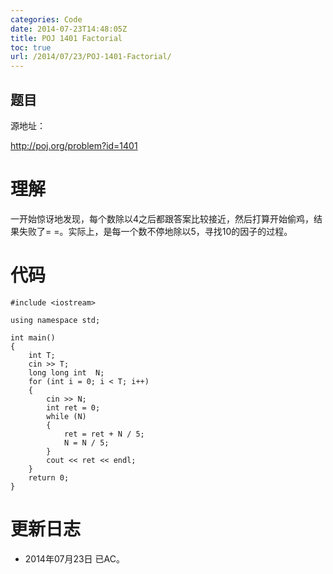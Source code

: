 ```yaml
---
categories: Code
date: 2014-07-23T14:48:05Z
title: POJ 1401 Factorial
toc: true
url: /2014/07/23/POJ-1401-Factorial/
---
```


## 题目
源地址：

http://poj.org/problem?id=1401

# 理解
一开始惊讶地发现，每个数除以4之后都跟答案比较接近，然后打算开始偷鸡，结果失败了= =。实际上，是每一个数不停地除以5，寻找10的因子的过程。

<!--more-->

# 代码

```
#include <iostream>

using namespace std;

int main()
{
    int T;
    cin >> T;
    long long int  N;
    for (int i = 0; i < T; i++)
    {
        cin >> N;
        int ret = 0;
        while (N)
        {
            ret = ret + N / 5;
            N = N / 5;
        }
        cout << ret << endl;
    }
    return 0;
}

```

# 更新日志
- 2014年07月23日 已AC。